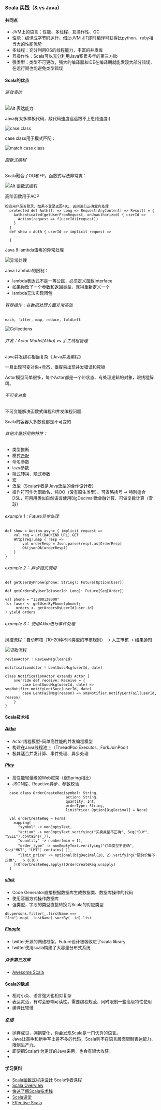 ### Scala 实践（& vs Java）

#### 共同点
* JVM上的语言：性能、多线程、互操作性、GC
* 性能：编译成字节码运行，借助JVM JIT即时编译可获得比python、ruby相当大的性能优势
* 多线程：充分利用OS的线程能力，丰富的并发库
* 互操作性：Scala可以充分利用Java积累多年的第三方lib
* 强类型：类型不可更改，强大的编译器和IDE在编译期就能发现大部分错误，在运行期也能避免类型错误

#### Scala的优点
###### 高效表达
![Alt 表达能力](images/scala_pattern.jpg)

Java有太多样板代码，敲代码速度远远跟不上思维速度:)

![case class](images/case_class.png)

case class用于模式匹配：

![match case class](images/match_case_class.png)

###### 函数式编程
Scala融合了OO和FP。函数式写法非常爽：

![Alt 函数式编程](images/function_program.jpg)

高阶函数用于AOP
```
检查用户是否登录，如果不登录返回401，否则进行正确业务处理
  protected def Auth(f: => Long => Request[AnyContent] => Result) = {
    Authenticated(getUserFromRequest, onUnauthorized) { userId =>
      Action(request => f(userId)(request))
    }
  }
  def show = Auth { userId => implicit request =>
  	...
  }

```

Java 8 lambda蛋疼的异常处理

![异常处理](images/lambda_exception.jpg)

Java Lambda的限制：

 * lambda表达式不是一等公民，必须定义函数interface
 * 如果你改了一个参数和返回类型，就得重新定义一个
 * lambda无法实现闭包

###### 容器操作：在数据处理方面非常高效

```
each, filter, map, reduce, foldLeft
```
![Collections](images/collections.jpg)

###### 并发：Actor Model(Akka) vs 手工线程管理
Java并发编程相当复杂《Java并发编程》

一旦出现可变对象+竞态，很容易出现并发错误和死锁

Actor模型简单很多，每个Actor都是一个带状态、有处理逻辑的对象，跟线程解耦。

###### 不可变对象
不可变能解决函数式编程和并发编程问题.

Scala的容器大多数也都是不可变的

###### 其他大量好用的特性：
* 类型推断
* 模式匹配
* 命名参数
* lazy参数
* 隐式转换、隐式参数
* 宏
* 泛型（Scala作者是Java泛型的合作设计者）
* 操作符可作为函数名、纯OO（没有原生类型）、可省略括号 -> 特别适合DSL，可用用类似自然语言使用BigDecimal做金融计算、可做复数计算（雪球）

###### example 1：Future异步处理
```
def show = Action.async { implicit request =>
	val req = url(BACKEND_URL).GET 
	Http(req).map { resp =>
		val orderResp = Json.parse(resp).as[OrderResp]
		Ok(jsonOk(orderResp))
	}
}
```
###### example 2： 异步链式调用
```
def getUserByPhone(phone: String): Future[Option[User]]

def getOrdersByUserId(userId: Long): Future[Seq[Order]]

val phone = "13800138000"
for (user <- getUserByPhone(phone);
	 orders <- getOrdersByUserId(user.id)	
) yield orders
```
###### example 3： 使用Akka进行事件处理
风控流程：自动审核（10-20种不同类型的审核规则） -> 人工审核 -> 结果通知

![贷款流程](images/p2p_flow.png)

```
reviewActor ! ReviewMsg(loanId)

notificationActor ! LentSuccMsg(userId, date)

class NotificationActor extends Actor {
	override def receive: Receive = {
		case LentSuccMsg(userId, date) => smsNotifier.notifyLentSucc(userId, date)
		case LentFailMsg(reason) => smsNotifier.notifyLentFail(userId, reason)		
	}
}
```

#### Scala技术栈
##### [Akka](http://akka.io/)
* Actor线程模型-简单高性能的并发编程模型
* 构建在Java线程池上（ThreadPoolExecutor、ForkJoinPool）
* 极其适合并发计算、事件处理、异步处理

##### [Play](https://www.playframework.com/)
* 高性能轻量级的Web框架（跟Spring相比）
* JSON库、Reactive异步、参数校验

```
  case class OrderCreateReq(symbol: String,
                            action: String,
                            quantity: Int,
                            orderType: String,
                            limitPrice: Option[BigDecimal] = None)

  val orderCreateReq = Form(
    mapping(
      "symbol" -> nonEmptyText,
      "action" -> nonEmptyText.verifying("买卖类型不正确", Seq("BUY", "SELL").contains(_)),
      "quantity" -> number(min = 1),
      "order_type" -> nonEmptyText.verifying("订单类型不正确", Seq("MKT", "LMT").contains(_)),
      "limit_price" -> optional(bigDecimal(20, 2).verifying("限价价格不正确", _ > 0.0))
    )(OrderCreateReq.apply)(OrderCreateReq.unapply)
  )
```
##### [slick](http://slick.typesafe.com/)
* Code Generator直接根据数据库生成数据类、数据库操作的代码
* 使用容器方式操作数据库
* 强类型，字段的类型直接转换为Scala的对应类型
```
db.persons.filter(_.firstName === "Jon").map(_.lastName).sortBy(_.id).list
```

##### [Finagle](https://twitter.github.io/finagle/)
* twitter开源的网络框架，Future设计被吸收进了scala library
* twitter使用scala构建了大容量分布式系统

##### 众多第三方库
* [Awesome Scala](https://github.com/lauris/awesome-scala)

#### Scala的缺点
* 相对小众、语言强大也相对复杂
* 表达灵活，有时会影响可读性。需要编程规范，同时限制一些高级特性使用
* 编译比较慢

##### 总结
* 抛弃成见，拥抱变化，你会发现Scala是一门优秀的语言。
* Java让高手和新手写出差不多的代码，Scala则不在语言层面限制表达能力、限制生产力。
* 即便把Scala作为更好的Java来用，也会有很大收获。
* 

#### 学习资料
* [Scala函数式程序设计](https://www.coursera.org/course/progfun) Scala作者课程
* [Scala Overview](http://docs.scala-lang.org/zh-cn/overviews/index.html)
* [快速了解Scala技术栈](http://www.infoq.com/cn/articles/scala-technology)
* [Scala课堂](http://twitter.github.io/scala_school/zh_cn/index.html)
* [Effective Scala](http://twitter.github.io/effectivescala/index-cn.html)

